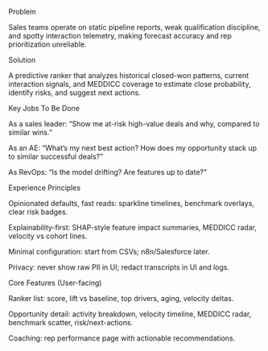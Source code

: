 Problem

Sales teams operate on static pipeline reports, weak qualification discipline, and spotty interaction telemetry, making forecast accuracy and rep prioritization unreliable.

Solution

A predictive ranker that analyzes historical closed-won patterns, current interaction signals, and MEDDICC coverage to estimate close probability, identify risks, and suggest next actions.

Key Jobs To Be Done

As a sales leader: “Show me at-risk high-value deals and why, compared to similar wins.”

As an AE: “What’s my next best action? How does my opportunity stack up to similar successful deals?”

As RevOps: “Is the model drifting? Are features up to date?”

Experience Principles

Opinionated defaults, fast reads: sparkline timelines, benchmark overlays, clear risk badges.

Explainability-first: SHAP-style feature impact summaries, MEDDICC radar, velocity vs cohort lines.

Minimal configuration: start from CSVs; n8n/Salesforce later.

Privacy: never show raw PII in UI; redact transcripts in UI and logs.

Core Features (User-facing)

Ranker list: score, lift vs baseline, top drivers, aging, velocity deltas.

Opportunity detail: activity breakdown, velocity timeline, MEDDICC radar, benchmark scatter, risk/next-actions.

Coaching: rep performance page with actionable recommendations.